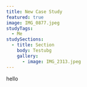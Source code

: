 ```yaml
---
title: New Case Study
featured: true
image: IMG_0877.jpeg
studyTags:
  - Me
studySections:
  - title: Section
    body: Testubg
    gallery:
      - image: IMG_2313.jpeg
---
```

hello

